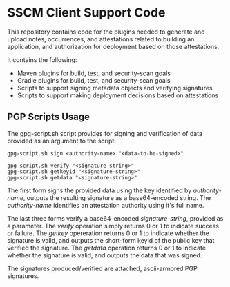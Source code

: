 # SSCM Client Support Code

This repository contains code for the plugins needed to generate and upload notes, occurrences, and attestations related to building an application, and authorization for deployment based on those attestations.

It contains the following:

* Maven plugins for build, test, and security-scan goals
* Gradle plugins for build, test, and security-scan goals
* Scripts to support signing metadata objects and verifying signatures
* Scripts to support making deployment decisions based on attestations

## PGP Scripts Usage

The gpg-script.sh script provides for signing and verification of data provided as an argument to the script:
```
gpg-script.sh sign <authority-name> "<data-to-be-signed>"

gpg-script.sh verify "<signature-string>"
gpg-script.sh getkeyid "<signature-string>"
gpg-script.sh getdata "<signature-string>"
```
The first form signs the provided data using the key identified by _authority-name_, outputs the resulting signature as a base64-encoded string. The _authority-name_ identifies an attestation authority using it's full name.

The last three forms verify a base64-encoded _signature-string_, provided as a parameter. The *verify* operation simply returns 0 or 1 to indicate success or failure. The *getkey* opereration returns 0 or 1 to indicate whether the signature is valid, and outputs the short-form keyid of the public key that verified the signature. The *getdata* operation returns 0 or 1 to indicate whether the signature is valid, and outputs the data that was signed.

The signatures produced/verified are attached, ascii-armored PGP signatures.
